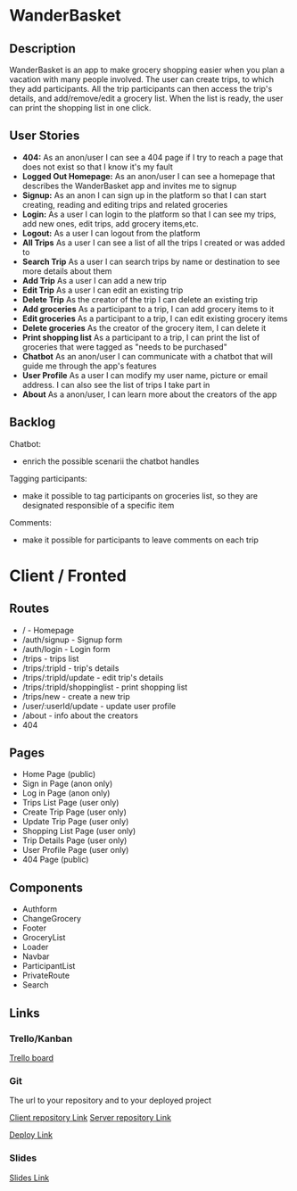 # WanderBasket

## Description

WanderBasket is an app to make grocery shopping easier when you plan a vacation with many people involved. The user can create trips, to which they add participants. All the trip participants can then access the trip's details, and add/remove/edit a grocery list. When the list is ready, the user can print the shopping list in one click.

## User Stories

-  **404:** As an anon/user I can see a 404 page if I try to reach a page that does not exist so that I know it's my fault
-  **Logged Out Homepage:** As an anon/user I can see a homepage that describes the WanderBasket app and invites me to signup
-  **Signup:** As an anon I can sign up in the platform so that I can start creating, reading and editing trips and related groceries
-  **Login:** As a user I can login to the platform so that I can see my trips, add new ones, edit trips, add grocery items,etc.
-  **Logout:** As a user I can logout from the platform 
-  **All Trips** As a user I can see a list of all the trips I created or was added to
-  **Search Trip** As a user I can search trips by name or destination to see more details about them
-  **Add Trip** As a user I can add a new trip
-  **Edit Trip** As a user I can edit an existing trip
-  **Delete Trip** As the creator of the trip I can delete an existing trip
-  **Add groceries** As a participant to a trip, I can add grocery items to it
-  **Edit groceries** As a participant to a trip, I can edit existing grocery items
-  **Delete groceries** As the creator of the grocery item, I can delete it
-  **Print shopping list** As a participant to a trip, I can print the list of groceries that were tagged as "needs to be purchased"
-  **Chatbot** As an anon/user I can communicate with a chatbot that will guide me through the app's features
-  **User Profile** As a user I can modify my user name, picture or email address. I can also see the list of trips I take part in
-  **About** As a anon/user, I can learn more about the creators of the app

## Backlog

Chatbot:
- enrich the possible scenarii the chatbot handles

Tagging participants:
- make it possible to tag participants on groceries list, so they are designated responsible of a specific item

Comments:
- make it possible for participants to leave comments on each trip

# Client / Fronted

## Routes

- / - Homepage
- /auth/signup - Signup form
- /auth/login - Login form
- /trips - trips list
- /trips/:tripId - trip's details
- /trips/:tripId/update - edit trip's details
- /trips/:tripId/shoppinglist - print shopping list
- /trips/new - create a new trip
- /user/:userId/update - update user profile
- /about - info about the creators
- 404

## Pages

- Home Page (public)
- Sign in Page (anon only)
- Log in Page (anon only)
- Trips List Page (user only)
- Create Trip Page (user only)
- Update Trip Page (user only)
- Shopping List Page (user only)
- Trip Details Page (user only)
- User Profile Page (user only)
- 404 Page (public)

## Components

- Authform 
- ChangeGrocery
- Footer
- GroceryList
- Loader
- Navbar
- ParticipantList
- PrivateRoute
- Search

## Links

### Trello/Kanban

[Trello board](https://trello.com/b/vUanONZ8/trip-planner)

### Git

The url to your repository and to your deployed project

[Client repository Link](https://github.com/aliadossani/triplannerFE)
[Server repository Link](https://github.com/emi-fto/Trip-Planner---Module-3-Project-Back-End-)

[Deploy Link](https://mellifluous-marzipan-31783e.netlify.app/)

### Slides

[Slides Link](https://pitch.com/v/wanderbasket-your-ultimate-tavel-grocery-companion-xgytz9)